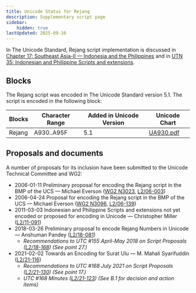 ```yaml
---
title: Unicode Status for Rejang
description: Supplementary script page
sidebar:
    hidden: true
lastUpdated: 2025-09-16
---
```


In The Unicode Standard, Rejang script implementation is discussed in [Chapter 17: Southeast Asia-II — Indonesia and the Philippines](https://www.unicode.org/versions/latest/core-spec/chapter-17/#G27208) and in [UTN 35: Indonesian and Philippine Scripts and extensions](https://www.unicode.org/notes/tn35/).

## Blocks

The Rejang script was encoded in The Unicode Standard version 5.1. The script is encoded in the following block:

| Blocks | Character Range | Added in Unicode Version | Unicode Chart |
| ------ | --------------- | ------------------------ | ------------- |
| Rejang | A930..A95F | 5.1 | [UA930.pdf](http://www.unicode.org/charts/PDF/UA930.pdf) |

## Proposals and documents

A number of proposals for its inclusion have been submitted to the Unicode Technical Committee and WG2:
- 2006-01-11 Preliminary proposal for encoding the Rejang script in the BMP of the UCS — Michael Everson ([WG2 N3023](https://www.unicode.org/wg2/docs/n3023.pdf), [L2/06-003](http://www.unicode.org/cgi-bin/GetMatchingDocs.pl?L2/06-003))
- 2006-04-24 Proposal for encoding the Rejang script in the BMP of the UCS — Michael Everson ([WG2 N3096](https://www.unicode.org/wg2/docs/n3096.pdf), [L2/06-139](http://www.unicode.org/cgi-bin/GetMatchingDocs.pl?L2/06-139))
- 2011-03-03 Indonesian and Philippine Scripts and extensions not yet encoded or proposed for encoding in Unicode — Christopher Miller ([L2/11-091](http://www.unicode.org/cgi-bin/GetMatchingDocs.pl?L2/11-091))
- 2018-03-26 Preliminary proposal to encode Rejang Numbers in Unicode — Anshuman Pandey ([L2/18-081](http://www.unicode.org/cgi-bin/GetMatchingDocs.pl?L2/18-081))
  - _Recommendations to UTC #155 April-May 2018 on Script Proposals ([L2/18-168](http://www.unicode.org/L2/L2018/18168-script-rec.pdf)) (See point 27.)_
- 2021-02-02 Towards an Encoding for Surat Ulu — M. Mahali Syarifuddin ([L2/21-116](http://www.unicode.org/cgi-bin/GetMatchingDocs.pl?L2/21-116))
  - _Recommendations to UTC #168 July 2021 on Script Proposals ([L2/21-130](http://www.unicode.org/L2/L2021/21130-script-adhoc-rept.pdf)) (See point 17.)_
  - _UTC #168 Minutes ([L2/21-123](http://www.unicode.org/L2/L2021/21123.htm)) (See B.1 for decision and action items)_
